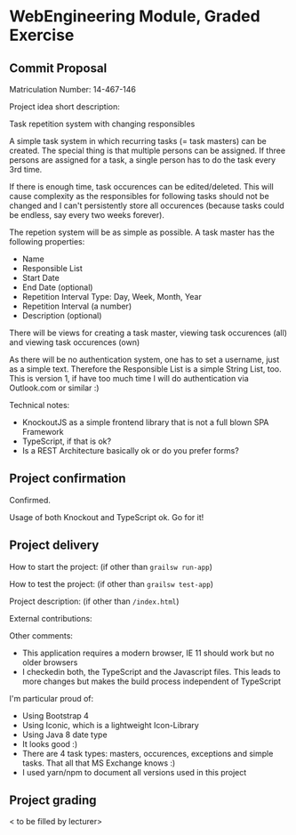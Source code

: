 # WebEngineering Module, Graded Exercise

## Commit Proposal

Matriculation Number: 14-467-146

Project idea short description: 

Task repetition system with changing responsibles

A simple task system in which recurring tasks (= task masters) can be created. The special thing is 
that multiple persons can be assigned. If three persons are assigned for a task, 
a single person has to do the task every 3rd time. 

If there is enough time, task occurences can be edited/deleted. This will cause complexity as the responsibles for following tasks should not be changed and I can't persistently store all occurences (because tasks could be endless, say every two weeks forever).

The repetion system will be as simple as possible. A task master has the following properties:

- Name
- Responsible List
- Start Date
- End Date (optional)
- Repetition Interval Type: Day, Week, Month, Year
- Repetition Interval (a number)
- Description (optional)

There will be views for creating a task master, viewing task occurences (all) and viewing task occurences (own)

As there will be no authentication system, one has to set a username, just as a simple text. 
Therefore the Responsible List is a simple String List, too. This is version 1, if have too much time
I will do authentication via Outlook.com or similar :)

Technical notes:

 - KnockoutJS as a simple frontend library that is not a full blown SPA Framework
 - TypeScript, if that is ok?
 - Is a REST Architecture basically ok or do you prefer forms?
 
## Project confirmation

Confirmed.

Usage of both Knockout and TypeScript ok.
Go for it!

## Project delivery <to be filled by student>

How to start the project: (if other than `grailsw run-app`)

How to test the project:  (if other than `grailsw test-app`)

Project description:      (if other than `/index.html`)

External contributions:

Other comments: 

- This application requires a modern browser, IE 11 should work but no older browsers
- I checkedin both, the TypeScript and the Javascript files. This leads to more changes but makes the build process independent of TypeScript

I'm particular proud of:

 - Using Bootstrap 4
 - Using Iconic, which is a lightweight Icon-Library
 - Using Java 8 date type
 - It looks good :)
 - There are 4 task types: masters, occurences, exceptions and simple tasks. That all that MS Exchange knows :)
- I used yarn/npm to document all versions used in this project

## Project grading 

< to be filled by lecturer>
